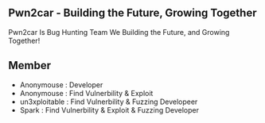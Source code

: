 ## Pwn2car - Building the Future, Growing Together
Pwn2car Is Bug Hunting Team We Building the Future, and Growing Together!


## Member
- Anonymouse : Developer
- Anonymouse : Find Vulnerbility & Exploit
- un3xploitable : Find Vulnerbility & Fuzzing Developeer
- Spark : Find Vulnerbility & Exploit & Fuzzing Developer

<!--
**pwn2carr/pwn2carr** is a ✨ _special_ ✨ repository because its `README.md` (this file) appears on your GitHub profile.

Here are some ideas to get you started:

- 🔭 I’m currently working on ...
- 🌱 I’m currently learning ...
- 👯 I’m looking to collaborate on ...
- 🤔 I’m looking for help with ...
- 💬 Ask me about ...
- 📫 How to reach me: ...
- 😄 Pronouns: ...
- ⚡ Fun fact: ...
-->
